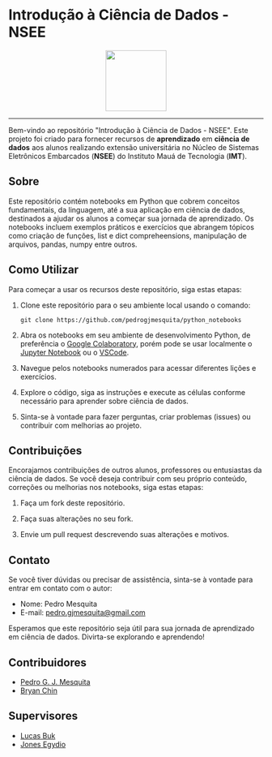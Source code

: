 # Introdução à Ciência de Dados - NSEE
<p align="center">
  <img src="https://scontent-gru1-1.cdninstagram.com/v/t51.2885-19/190687941_204986924790877_2081934706775828299_n.jpg?stp=dst-jpg_s320x320&_nc_ht=scontent-gru1-1.cdninstagram.com&_nc_cat=101&_nc_ohc=zSUkc4bE1CIAX-i90W_&edm=AOQ1c0wBAAAA&ccb=7-5&oh=00_AfDTMBW5lsDotItvppf4zGU2PyeRDzfXGrDXz7GwNoo9zA&oe=65F109CA&_nc_sid=8b3546",width=200, height=120/>
</p>

___

Bem-vindo ao repositório "Introdução à Ciência de Dados - NSEE". Este projeto foi criado para fornecer recursos de **aprendizado** em **ciência de dados** aos alunos realizando extensão universitária no Núcleo de Sistemas Eletrônicos Embarcados (**NSEE**) do Instituto Mauá de Tecnologia (**IMT**).

## Sobre

Este repositório contém notebooks em Python que cobrem conceitos fundamentais, da linguagem, até a sua aplicação em ciência de dados, destinados a ajudar os alunos a começar sua jornada de aprendizado. Os notebooks incluem exemplos práticos e exercícios que abrangem tópicos como criação de funções, list e dict compreheensions, manipulação de arquivos, pandas, numpy entre outros.

## Como Utilizar

Para começar a usar os recursos deste repositório, siga estas etapas:

1. Clone este repositório para o seu ambiente local usando o comando:

    ```git clone https://github.com/pedrogjmesquita/python_notebooks```


2. Abra os notebooks em seu ambiente de desenvolvimento Python, de preferência o [Google Colaboratory](https://research.google.com/colaboratory/), porém pode se usar localmente o [Jupyter Notebook](https://jupyter.org/) ou o [VSCode](https://code.visualstudio.com/).

3. Navegue pelos notebooks numerados para acessar diferentes lições e exercícios.

4. Explore o código, siga as instruções e execute as células conforme necessário para aprender sobre ciência de dados.

5. Sinta-se à vontade para fazer perguntas, criar problemas (issues) ou contribuir com melhorias ao projeto.

## Contribuições

Encorajamos contribuições de outros alunos, professores ou entusiastas da ciência de dados. Se você deseja contribuir com seu próprio conteúdo, correções ou melhorias nos notebooks, siga estas etapas:

1. Faça um fork deste repositório.

2. Faça suas alterações no seu fork.

3. Envie um pull request descrevendo suas alterações e motivos.

## Contato

Se você tiver dúvidas ou precisar de assistência, sinta-se à vontade para entrar em contato com o autor:

- Nome: Pedro Mesquita
- E-mail: pedro.gjmesquita@gmail.com

Esperamos que este repositório seja útil para sua jornada de aprendizado em ciência de dados. Divirta-se explorando e aprendendo!

## Contribuidores

 - [Pedro G. J. Mesquita ](https://github.com/pedrogjmesquita)
 - [Bryan Chin](https://github.com/LORDCHIN)

 ## Supervisores

 - [Lucas Buk](https://github.com/Lucas-Buk)
 - [Jones Egydio](https://github.com/jegydio)


